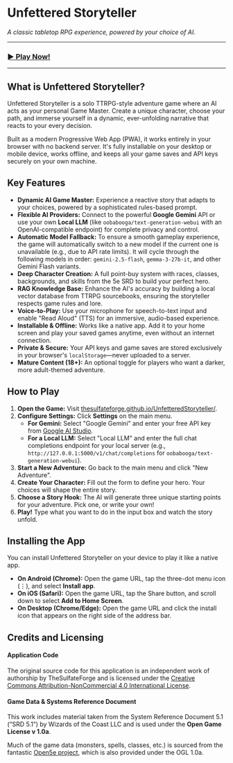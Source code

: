 # Unfettered Storyteller

*A classic tabletop RPG experience, powered by your choice of AI.*

---

### [► Play Now!](https://thesulfateforge.github.io/UnfetteredStoryteller/)

---

## What is Unfettered Storyteller?

Unfettered Storyteller is a solo TTRPG-style adventure game where an AI acts as your personal Game Master. Create a unique character, choose your path, and immerse yourself in a dynamic, ever-unfolding narrative that reacts to your every decision.

Built as a modern Progressive Web App (PWA), it works entirely in your browser with no backend server. It's fully installable on your desktop or mobile device, works offline, and keeps all your game saves and API keys securely on your own machine.

## Key Features

- **Dynamic AI Game Master:** Experience a reactive story that adapts to your choices, powered by a sophisticated rules-based prompt.
- **Flexible AI Providers:** Connect to the powerful **Google Gemini** API or use your own **Local LLM** (like `oobabooga/text-generation-webui` with an OpenAI-compatible endpoint) for complete privacy and control.
- **Automatic Model Fallback:** To ensure a smooth gameplay experience, the game will automatically switch to a new model if the current one is unavailable (e.g., due to API rate limits). It will cycle through the following models in order: `gemini-2.5-flash`, `gemma-3-27b-it`, and other Gemini Flash variants.
- **Deep Character Creation:** A full point-buy system with races, classes, backgrounds, and skills from the 5e SRD to build your perfect hero.
- **RAG Knowledge Base:** Enhance the AI's accuracy by building a local vector database from TTRPG sourcebooks, ensuring the storyteller respects game rules and lore.
- **Voice-to-Play:** Use your microphone for speech-to-text input and enable "Read Aloud" (TTS) for an immersive, audio-based experience.
- **Installable & Offline:** Works like a native app. Add it to your home screen and play your saved games anytime, even without an internet connection.
- **Private & Secure:** Your API keys and game saves are stored exclusively in your browser's `localStorage`—never uploaded to a server.
- **Mature Content (18+):** An optional toggle for players who want a darker, more adult-themed adventure.

## How to Play

1.  **Open the Game:** Visit [thesulfateforge.github.io/UnfetteredStoryteller/](https://thesulfateforge.github.io/UnfetteredStoryteller/).
2.  **Configure Settings:** Click **Settings** on the main menu.
    -   **For Gemini:** Select "Google Gemini" and enter your free API key from [Google AI Studio](https://aistudio.google.com/app/apikey).
    -   **For a Local LLM:** Select "Local LLM" and enter the full chat completions endpoint for your local server (e.g., `http://127.0.0.1:5000/v1/chat/completions` for `oobabooga/text-generation-webui`).
3.  **Start a New Adventure:** Go back to the main menu and click "New Adventure".
4.  **Create Your Character:** Fill out the form to define your hero. Your choices will shape the entire story.
5.  **Choose a Story Hook:** The AI will generate three unique starting points for your adventure. Pick one, or write your own!
6.  **Play!** Type what you want to do in the input box and watch the story unfold.

## Installing the App

You can install Unfettered Storyteller on your device to play it like a native app.

-   **On Android (Chrome):** Open the game URL, tap the three-dot menu icon (⋮), and select **Install app**.
-   **On iOS (Safari):** Open the game URL, tap the Share button, and scroll down to select **Add to Home Screen**.
-   **On Desktop (Chrome/Edge):** Open the game URL and click the install icon that appears on the right side of the address bar.

## Credits and Licensing

#### Application Code
The original source code for this application is an independent work of authorship by TheSulfateForge and is licensed under the [Creative Commons Attribution-NonCommercial 4.0 International License](https://creativecommons.org/licenses/by-nc/4.0/).

#### Game Data & Systems Reference Document
This work includes material taken from the System Reference Document 5.1 (“SRD 5.1”) by Wizards of the Coast LLC and is used under the **Open Game License v 1.0a**.

Much of the game data (monsters, spells, classes, etc.) is sourced from the fantastic [Open5e project](https://open5e.com/), which is also provided under the OGL 1.0a.
